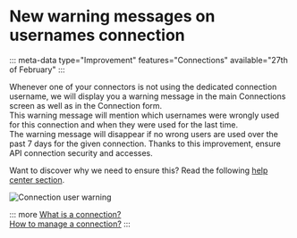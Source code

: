 # New warning messages on usernames connection
::: meta-data type="Improvement" features="Connections" available="27th of February"
:::

Whenever one of your connectors is not using the dedicated connection username, we will display you a warning message in the main Connections screen as well as in the Connection form.     
This warning message will mention which usernames were wrongly used for this connection and when they were used for the last time.    
The warning message will disappear if no wrong users are used over the past 7 days for the given connection. Thanks to this improvement, ensure API connection security and accesses.

Want to discover why we need to ensure this? Read the following [help center section](../articles/manage-your-connections.html#why-should-you-use-the-connection-username).

![Connection user warning](../img/connection_user_warning_message.png)

::: more
[What is a connection?](../articles/what-is-a-connection.html)  
[How to manage a connection?](../articles/manage-your-connections.html)
:::
